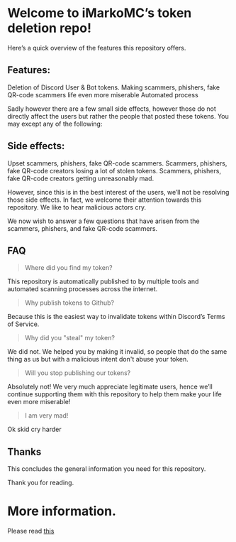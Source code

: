 # Welcome to iMarkoMC’s token deletion repo! 

Here’s a quick overview of the features this repository offers.

## Features:
Deletion of Discord User & Bot tokens.
Making scammers, phishers, fake QR-code scammers life even more miserable
Automated process

Sadly however there are a few small side effects, however those do not directly affect the users but rather the people that posted these tokens. You may except any of the following:

## Side effects:
Upset scammers, phishers, fake QR-code scammers.
Scammers, phishers, fake QR-code creators losing a lot of stolen tokens.
Scammers, phishers, fake QR-code creators getting unreasonably mad.

However, since this is in the best interest of the users, we’ll not be resolving those side effects. In fact, we welcome their attention towards this repository. We like to hear malicious actors cry.

We now wish to answer a few questions that have arisen from the scammers, phishers, and fake QR-code scammers.

## FAQ
> Where did you find my token?

This repository is automatically published to by multiple tools and automated scanning processes across the internet.

> Why publish tokens to Github?

Because this is the easiest way to invalidate tokens within Discord’s Terms of Service.

> Why did you "steal" my token?

We did not. We helped you by making it invalid, so people that do the same thing as us but with a malicious intent don't abuse your token.

> Will you stop publishing our tokens?

Absolutely not! We very much appreciate legitimate users, hence we’ll continue supporting them with this repository to help them make your life even more miserable!

> I am very mad!

Ok skid cry harder

## Thanks
This concludes the general information you need for this repository. 

Thank you for reading.

# More information.
Please read [this](FAQ.md)


